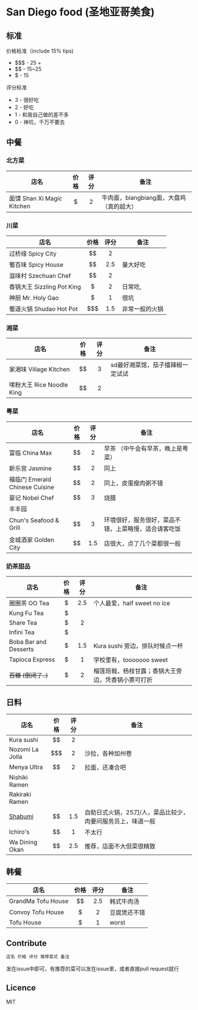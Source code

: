 

# San Diego food (圣地亚哥美食)

## 标准


价格标准（include 15% tips)
- $$$ - 25 +
- $$ - 15~25
- $ - 15

评分标准
- 3 - 很好吃
- 2 - 好吃
- 1 - 和我自己做的差不多
- 0 - 神坑，千万不要去




## 中餐

### 北方菜

| 店名        | 价格           | 评分  | 备注 |
| ------------- |:-------------:| :-----:| -----|
| 面馍 Shan Xi Magic Kitchen | $ | 2 | 牛肉面，biangbiang面，大盘鸡（真的超大）|


### 川菜

| 店名        | 价格           | 评分  | 备注 |
| ------------- |:-------------:| :-----:| -----|
| 过桥缘 Spicy City | $$ | 2 | |
| 蜀百味 Spicy House | $$ | 2.5 | 量大好吃 |
| 滋味村 Szechuan Chef | $$ | 2 | |
| 香锅大王 Sizzling Pot King | $ | 2 | 日常吃, |
| 神厨 Mr. Holy Gao | $ | 1 | 很坑 |
| 蜀道火锅 Shudao Hot Pot | $$$ | 1.5 | 非常一般的火锅 |

### 湘菜

| 店名        | 价格           | 评分  | 备注 |
| ------------- |:-------------:| :-----:| -----|
| 家湘味 Village Kitchen | $$ | 3 | sd最好湘菜馆，茄子擂辣椒一定试试 |
| 嗦粉大王 Rice Noodle King| $$ | 2 | |


### 粤菜


| 店名        | 价格           | 评分  | 备注 |
| ------------- |:-------------:| :-----:| -----|
| 富临 China Max | $$ | 2 | 早茶 （中午会有早茶，晚上是粤菜）|
| 新乐宫 Jasmine | $$ | 2 | 同上 |
| 福临门 Emerald Chinese Cuisine| $$ | 2 | 同上，皮蛋瘦肉粥不错 |
| 豪记 Nobel Chef | $$ | 3 | 烧腊|
| 丰丰园 |  |  | |
| Chun's Seafood & Grill  | $$ | 3 | 环境很好，服务很好，菜品不错，上菜略慢，适合请客吃饭|
| 金城酒家 Golden City | $$ | 1.5 | 店很大，点了几个菜都很一般|



### 奶茶甜品

| 店名        | 价格           | 评分  | 备注 |
| ------------- |:-------------:| :-----:| -----|
| 圈圈茶 OO Tea | $ | 2.5 | 个人最爱，half sweet no ice |
| Kung Fu Tea  | $ |  | |
| Share Tea  | $ | 2 | |
| Infini Tea  | $ |  | |
| Boba Bar and Desserts  | $ | 1.5 | Kura sushi 旁边，排队时候点一杯|
| Tapioca Express | $ | 1 | 学校里有，tooooooo sweet |
| <S>百糖 (倒闭了..) <S>| $ | 2 | 榴莲班戟，杨枝甘露；香锅大王旁边，凭香锅小票可打折 |


## 日料

| 店名        | 价格           | 评分  | 备注 |
| ------------- |:-------------:| :-----:| -----|
| Kura sushi  | $$ | 2 | |
| Nozomi La Jolla  | $$$ | 2 | 沙拉，各种加州卷|
| Menya Ultra | $$ | 2 | 拉面，还凑合吧|
| Nishiki Ramen|  |  | |
| Rakiraki Ramen|  |  | |
| [Shabumi](https://goo.gl/maps/FDLsRuLNrt72) | $$ | 1.5 | 自助日式火锅，25刀/人，菜品比较少，肉要问服务员上，味道一般 |
| Ichiro's | $$ | 1 | 不太行 |
| Wa Dining Okan | $$ | 2.5 | 推荐，店面不大但菜很精致 |


## 韩餐

| 店名        | 价格           | 评分  | 备注 |
| ------------- |:-------------:| :-----:| -----|
| GrandMa Tofu House  | $$ | 2.5 | 韩式牛肉汤 |
| Convoy Tofu House  | $ | 2 | 豆腐煲还不错|
| Tofu House  | $ | 1 | worst|


## Contribute
```C
店名 价格 评分 推荐菜式 备注
```
发在issue中即可，有推荐的菜可以发在issue里，或者直接pull request就行

## Licence
MIT

